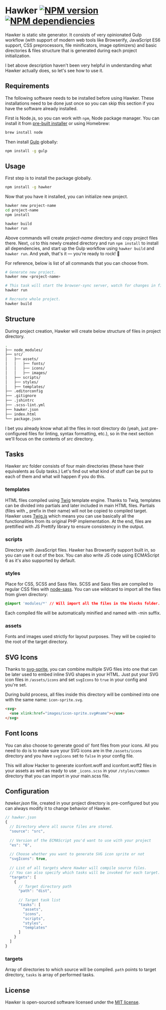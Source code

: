 # Hawker [![NPM version](https://badge.fury.io/js/hawker.svg)](http://badge.fury.io/js/hawker) [![NPM dependiencies](https://david-dm.org/piotrkulpinski/hawker.svg)](https://david-dm.org/piotrkulpinski/hawker)

Hawker is static site generator. It consists of very opinionated Gulp workflow (with support of modern web tools like Browserify, JavaScript ES6 support, CSS preprocessors, file minificators, image optimizers) and basic directories & files structure that is generated during each project initialization.

I bet above description haven't been very helpful in understanding what Hawker actually does, so let's see how to use it.

## Requirements

The following software needs to be installed before using Hawker. These installations need to be done just once so you can skip this section if you have the software already installed.

First is Node.js, so you can work with `npm`, Node package manager. You can install it from [pre-built installer](http://nodejs.org) or using Homebrew:

```bash
brew install node
```

Then install [Gulp](http://gulpjs.com) globally:

```bash
npm install -g gulp
```

## Usage

First step is to install the package globally.

```bash
npm install -g hawker
```

Now that you have it installed, you can initialize new project.

```bash
hawker new project-name
cd project-name
npm install

hawker build
hawker run
```

Above commands will create *project-name* directory and copy project files there. Next, `cd` to this newly created directory and run `npm install` to install all dependencies, and start up the Gulp workflow using `hawker build` and `hawker run`. And yeah, that's it — you're ready to rock! :metal:

For reference, below is list of all commands that you can choose from.

```bash
# Generate new project.
hawker new <project-name>

# This task will start the browser-sync server, watch for changes in files and recompile them as needed.
hawker run

# Recreate whole project.
hawker build
```

## Structure

During project creation, Hawker will create below structure of files in project directory.

```bash
.
├── node_modules/
├── src/
│   ├── assets/
│   │   ├── fonts/
│   │   ├── icons/
│   │   ├── images/
│   ├── scripts/
│   ├── styles/
│   ├── templates/
├── .editorconfig
├── .gitignore
├── .jshintrc
├── .scss-lint.yml
├── hawker.json
├── index.html
└── package.json
```

I bet you already know what all the files in root directory do (yeah, just pre-configured files for linting, syntax formatting, etc.), so in the next section we'll focus on the contents of *src* directory.

## Tasks

Hawker *src* folder consists of four main directories (these have their equivalents as Gulp tasks.) Let's find out what kind of stuff can be put to each of them and what will happen if you do this.

### templates

HTML files compiled using [Twig](http://twig.sensiolabs.org) template engine. Thanks to Twig, templates can be divided into partials and later included in main HTML files. Partials (files with *_* prefix in their name) will not be copied to compiled target. Hawker uses [Twig.js](https://github.com/justjohn/twig.js) which means you can use basically all the functionalities from its original PHP implementation. At the end, files are prettified with JS Prettify library to ensure consistency in the output.

### scripts

Directory with JavaScript files. Hawker has Browserify support built in, so you can use it out of the box. You can also write JS code using ECMAScript 6 as it's also supported by default.

### styles

Place for CSS, SCSS and Sass files. SCSS and Sass files are compiled to regular CSS files with [node-sass](https://github.com/sass/node-sass). You can use wildcard to import all the files from given directory:

```css
@import 'modules/*' // Will import all the files in the blocks folder.
```

Each compiled file will be automatically minified and named with -min suffix.

### assets

Fonts and images used strictly for layout purposes. They will be copied to the root of the target directory.

## SVG Icons

Thanks to [svg-sprite](https://github.com/jkphl/svg-sprite), you can combine multiple SVG files into one that can be later used to embed inline SVG shapes in your HTML. Just put your SVG icon files in `/assets/icons` and set `svgIcons` to `true` in your config and you're set.

During build process, all files inside this directory will be combined into one with the same name: `icon-sprite.svg`.

```html
<svg>
  <use xlink:href="images/icon-sprite.svg#name"></use>
</svg>
```

## Font Icons

You can also choose to generate good ol' font files from your icons. All you need to do is to make sure your SVG icons are in the `/assets/icons` directory and you have `svgIcons` set to `false` in your config file.

This will allow Hacker to generate iconfont.woff and iconfont.woff2 files in your assets as well as ready to use `_icons.scss` in your `/styles/common` directory that you can import in your main.scss file.

## Configuration

*hawker.json* file, created in your project directory is pre-configured but you can always modify it to change behavior of Hawker.

```javascript
// hawker.json
{
  // Directory where all source files are stored.
  "source": "src",
  
  // Version of the ECMAScript you'd want to use with your project
  "es": "6",
  
  // Choose whether you want to generate SVG icon sprite or not
  "svgIcons": true,
  
  // List of all targets where Hawker will compile source files.
  // You can also specify which tasks will be invoked for each target.
  "targets": [
    {
      // Target directory path
      "path": "dist",
      
      // Target task list
      "tasks": [
        "assets",
        "icons",
        "scripts",
        "styles",
        "templates"
      ]
    }
  ]
}
```

### targets

Array of directories to which source will be compiled. `path` points to target directory, `tasks` is array of performed tasks.

## License

Hawker is open-sourced software licensed under the [MIT license](http://opensource.org/licenses/MIT).